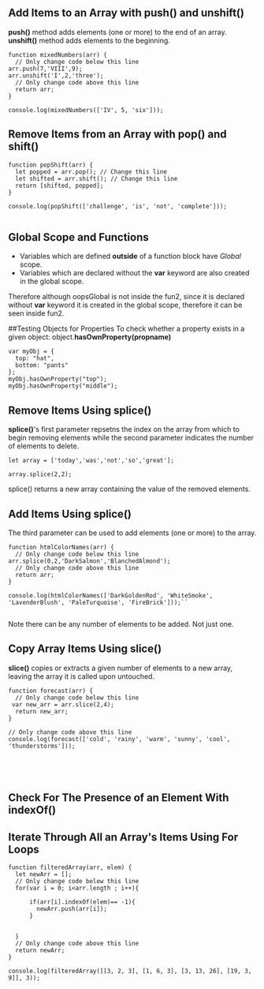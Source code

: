 ## Add Items to an Array with push() and unshift()
**push()** method adds elements (one or more) to the end of an array.
**unshift()** method adds elements to the beginning.

```
function mixedNumbers(arr) {
  // Only change code below this line
arr.push(7,'VIII',9);
arr.unshift('I',2,'three');
  // Only change code above this line
  return arr;
}

console.log(mixedNumbers(['IV', 5, 'six']));

```

## Remove Items from an Array with pop() and shift()

```
function popShift(arr) {
  let popped = arr.pop(); // Change this line
  let shifted = arr.shift(); // Change this line
  return [shifted, popped];
}

console.log(popShift(['challenge', 'is', 'not', 'complete']));


```

## Global Scope and Functions

+ Variables which are defined **outside** of a function block have *Global* scope.
+ Variables which are declared without the **var** keyword are also created in the global scope.

Therefore although oopsGlobal is not inside the fun2, since it is declared without **var** keyword it is created in the global scope, therefore it can be seen inside fun2.




##Testing Objects for Properties
To check whether a property exists in a given object:
object.**hasOwnProperty(propname)**

```JS
var myObj = {
  top: "hat",
  bottom: "pants"
};
myObj.hasOwnProperty("top");
myObj.hasOwnProperty("middle");
```

## Remove Items Using splice()

**splice()**'s first parameter repsetns the index on the array from which to begin removing elements while the second parameter indicates the number of elements to delete.

```
let array = ['today','was','not','so','great'];

array.splice(2,2);

```

splice() returns a new array containing the value of the removed elements.


## Add Items Using splice()

The third parameter can be used to add elements (one or more) to the array.

```
function htmlColorNames(arr) {
  // Only change code below this line
arr.splice(0,2,'DarkSalmon','BlanchedAlmond');
  // Only change code above this line
  return arr;
}

console.log(htmlColorNames(['DarkGoldenRod', 'WhiteSmoke', 'LavenderBlush', 'PaleTurquoise', 'FireBrick']));``


```

Note there can be any number of elements to be added. Not just one.

## Copy Array Items Using slice()

**slice()** copies or extracts a given number of elements to a new array, leaving the array it is called upon untouched.
```
function forecast(arr) {
  // Only change code below this line
 var new_arr = arr.slice(2,4);
  return new_arr;
}

// Only change code above this line
console.log(forecast(['cold', 'rainy', 'warm', 'sunny', 'cool', 'thunderstorms']));





```

## Check For The Presence of an Element With indexOf()

## Iterate Through All an Array's Items Using For Loops

```
function filteredArray(arr, elem) {
  let newArr = [];
  // Only change code below this line
  for(var i = 0; i<arr.length ; i++){

      if(arr[i].indexOf(elem)== -1){
        newArr.push(arr[i]);
      }


  }
  // Only change code above this line
  return newArr;
}

console.log(filteredArray([[3, 2, 3], [1, 6, 3], [3, 13, 26], [19, 3, 9]], 3));


```
